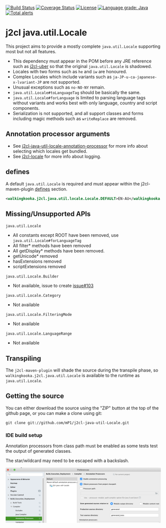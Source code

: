 [![Build Status](https://travis-ci.com/mP1/j2cl-java-util-Locale.svg?branch=master)](https://travis-ci.com/mP1/j2cl-java-util-Locale.svg?branch=master)
[![Coverage Status](https://coveralls.io/repos/github/mP1/j2cl-java-util-Locale/badge.svg?branch=master)](https://coveralls.io/github/mP1/j2cl-java-util-Locale?branch=master)
[![License](https://img.shields.io/badge/License-Apache%202.0-blue.svg)](https://opensource.org/licenses/Apache-2.0)
[![Language grade: Java](https://img.shields.io/lgtm/grade/java/g/mP1/j2cl-java-util-Locale.svg?logo=lgtm&logoWidth=18)](https://lgtm.com/projects/g/mP1/j2cl-java-util-Locale/context:java)
[![Total alerts](https://img.shields.io/lgtm/alerts/g/mP1/j2cl-java-util-Locale.svg?logo=lgtm&logoWidth=18)](https://lgtm.com/projects/g/mP1/j2cl-java-util-Locale/alerts/)



# j2cl java.util.Locale

This project aims to provide a mostly complete `java.util.Locale` supporting most but not all features.

- This dependency must appear in the POM before any JRE reference such as [j2cl-uber](https://github.com/mP1/j2cl-uber) so that the original `java.util.Locale` is shadowed.
- Locales with two forms such as `he` and `iw` are honoured.
- Complex Locales which include variants such as `ja-JP-u-ca-japanese-x-lvariant-JP` are not supported.
- Unusual exceptions such as `no-NO-NY` remain.
- `java.util.Locale#toLanguageTag` should be basically the same.
- `java.util.Locale#forLanguage` is limited to parsing language tags without variants and works best with only language, country and script components.
- Serialization is not supported, and all support classes and forms including magic methods such as `writeReplace` are removed.



## Annotation processor arguments

- See [j2cl-java-util-locale-annotation-processor](https://github.com/mP1/j2cl-java-util-locale-annotation-processor) for more info about selecting which locales get bundled.
- See [j2cl-locale](https://github.com/mP1/j2cl-locale) for more info about logging.



## defines

A default `java.util.Locale` is required and must appear within the j2cl-maven-plugin [defines](https://github.com/mP1/j2cl-maven-plugin#defines) section. 

```xml
<walkingkooka.j2cl.java.util.locale.Locale.DEFAULT>EN-AU</walkingkooka.j2cl.java.util.locale.Locale.DEFAULT>
```



## Missing/Unsupported APIs

`java.util.Locale`

- All constants except ROOT have been removed, use `java.util.Locale#forLanguageTag`
- All filter* methods have been removed
- All getDisplay* methods have been removed.
- getUnicode* removed
- hasExtensions removed
- scriptExtensions removed

`java.util.Locale.Builder`

- Not available, issue to create [issue#103](https://github.com/mP1/j2cl-java-util-Locale/issues/103)

`java.util.Locale.Category`

- Not available

`java.util.Locale.FilteringMode`

- Not available

`java.util.Locale.LanguageRange`

- Not available



## Transpiling

The `j2cl-maven-plugin` will shade the source during the transpile phase, so `walkingkooka.j2cl.java.util.Locale`
is available to the runtime as `java.util.Locale`. 



## Getting the source

You can either download the source using the "ZIP" button at the top
of the github page, or you can make a clone using git:

```
git clone git://github.com/mP1/j2cl-java-util-Locale.git
```


### IDE build setup

Annotation processors from class path must be enabled as some tests test the output of generated classes.

The star/wildcard may need to be escaped with a backslash.

![Intellij -> System Preferences -> Annotation Processors](intellij-enable-annotation-processors.png)

